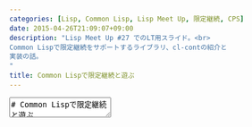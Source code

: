 ```yaml
---
categories: [Lisp, Common Lisp, Lisp Meet Up, 限定継続, CPS]
date: 2015-04-26T21:09:07+09:00
description: "Lisp Meet Up #27 でのLT用スライド。<br>
Common Lispで限定継続をサポートするライブラリ、cl-contの紹介と
実装の話。
"
title: Common Lispで限定継続と遊ぶ
---
```


<textarea data-markdown
    data-separator="\n===\n"
    data-vertical="\n---\n"
    data-notes="^Note:">
# Common Lispで限定継続と遊ぶ
----------------------
[Lisp Meet Up #27](https://atnd.org/events/64988)

<!-- .slide: class="center" -->
===
# About Me
---------
![κeenのアイコン](/images/icon.png) <!-- .element: style="position:absolute;right:0;z-index:-1" -->

 + κeen
 + [@blackenedgold](https://twitter.com/blackenedgold)
 + Github: [KeenS](https://github.com/KeenS)
 + 渋谷のエンジニア
 + Lisp, ML, Shell Scriptあたりを書きます

===
# Agenda
--------

0. cl-contの紹介
1. 限定継続の話
2. 限定継続の使い方の話
3. 限定継続の実装の話

===
# CL-CONTの紹介

<!-- .slide: class="center" -->
===
# CL-CONT
---------

* Common Lispの限定継続ライブラリ
* 結構古くからあるっぽい
* 割と色々なライブラリが使ってる
===
# CL-CONT
---------

![cl-cont dependers](/images/cl-cont-dependers.png)
===
# API
-----

* 継続を区切るマクロ
  + `with-call/cc`
  + `defun/cc`
  + `lambda/cc`
* 継続を取得するマクロ
  + `call/cc`
  + `let/cc`

※後で説明するので意味が分からなくても問題ないです。

===
# 限定継続の話

<!-- .slide: class="center" -->
===
# 継続とは
---------

* "その後"の計算を表わす概念。
* 値が決定した後トップレベルに戻るまでの計算。
* Schemeが一級市民として扱えることで有名
* 値として取り出した時は0-1引数関数として振る舞う
===
# 継続とは
----------
`foo`の継続は、`foo`を虫食いにしたものと思えば良い。

```lisp
(mapc #'writ-line
      (loop :for x :in list
         :collect (if (evenp x)
                      (foo x))))
```
===
# 継続とは
----------
`foo`の継続は、`foo`を虫食いにしたものと思えば良い。

```lisp
(mapc #'writ-line
      (loop :for x :in list
         :collect (if (evenp x)
                      □)))
```
===
# 継続とは
----------
あとはそれを関数にするだけ

```lisp
(lambda (k)
  (mapc #'writ-line
        (loop :for x :in list
           :collect (if (evenp x)
                        k))))
```

===
# 限定継続とは
---------

* "その後"の計算を表わす概念。
* 値が決定した後 *指定した位置* に戻るまでの計算。
* 継続がトップレベルまで戻るのに対して限定継続途中で止まる。それだけ。
* 部分継続などの言い方もある
  + 英語もpart contとdelimited contで分かれる

===
# 限定継続とは
-------------
先の例を`loop`までの限定継続にすると

```lisp
(mapc #'writ-line
      (loop :for x :in list
         :collect (if (evenp x)
                      (foo x))))
```

===
# 限定継続とは
-------------
先の例を`loop`までの限定継続にすると

```lisp
(loop :for x :in list
           :collect (if (evenp x)
                        □))
```

===
# 限定継続とは
-------------

```lisp
(lambda (k)
  (loop :for x :in list
     :collect (if (evenp x)
                  k)))
```
===
# 限定継続の挙動
---------------
普通のやつ

```lisp
(with-call/cc
  (+ 1 (call/cc
        (lambda (k)
          (funcall k 2)))))
```

これは

```lisp
(+ 1 2)
```

と等価
===
# 限定継続の挙動
---------------
今度は継続を呼ばないでみる

```lisp
(with-call/cc
  (+ 1 (call/cc (lambda (k) 2))))
```

これは

```lisp
2
```

と等価
===
# 限定継続の挙動
---------------
もうちょっと呼ばない例  
(`(let/cc k ...)` = `(call/cc (lambda (k) ...))`)

```lisp
(with-call/cc
  (write-line "hello")
  (let/cc k 1)
  (write-line "world"))
```

は

```lisp
(progn
  (write-line "hello")
  1)
```

と等価

===
# 限定継続の使い方の話

<!-- .slide: class="center" -->
===
# 限定継続の使い方の話
---------------------

* グリーンスレッド
* コールバックを綺麗に書き換える
* 非決定性計算
* etc...

===
## グリーンスレッド

<!-- .slide: class="center" -->

===
## グリーンスレッド
-----------------

* またの名をコルーチン
* またの名を強調スレッド


===
## グリーンスレッド
-----------------
```lisp
(let (c)
  (setf c (with-call/cc
            (write-line "in thread A 1")
            (let/cc k k)
            (write-line "in thread A 2")
            (let/cc k k)
            (write-line "in thread A 3")))
  (write-line "in main thread 1")
  (setq c (funcall c))
  (write-line "in main thread 2")
  (setq c (funcall c))
  (write-line "in main thread 3"))
```
===
## グリーンスレッド
-----------------
実行結果

```
in thread A 1
in main thread 1
in thread A 2
in main thread 2
in thread A 2
in main thread 3

```

===
## コールバックの書き換え

<!-- .slide: class="center" -->
===
## コールバックの書き換え
----------------------
本当はこう書きたい

```lisp
(with-event-loop
    (format t "Hello, ~a!~%" (async-read stream)))
```
===
## コールバックの書き換え
----------------------
しかしライブラリがコールバック関数を要求してくる

```lisp
(with-event-loop
    (async-read stream (lambda (line)
                         (format t "Hello, ~a!~%" line))))
```
===
## コールバックの書き換え
-----------------------
コールバック = 限定継続（後述）なのでこうしてやれば良い。

```lisp
(with-event-loop
    (with-call/cc
      (format t "Hello, ~a!~%"
              (call/cc (lambda (k))
                       (async-read stream k)))))
```
===
## 非決定性計算

<!-- .slide: class="center" -->
===
## 非決定性計算
-------------
### ベースアイディア

* 継続を関数として取り出した後同じ処理を何回も実行出来るんじゃね？

===
## 非決定性計算
-------------
### ベースアイディア
複数回呼び出してみる

```lisp
(let (c)
  (setf c (with-call/cc
            (+ 1 (* 2 (- 3 (let/cc k k))))))
  (list (funcall c 1)
        (funcall c 2)
        (funcall c 3)))
```

===
## 非決定性計算
-------------
### ベースアイディア
普通の1引数関数として使ってみる

```lisp
(let (c)
  (setf c (with-call/cc
            (+ 1 (* 2 (- 3 (let/cc k k))))))
  (mapcar c (list 1 2 3)))
```
===
## 非決定性計算
-------------
### ベースアイディア
マクロでラップしてみる

```lisp
(defmacro for (&body expr)
  `(with-call/cc ,@expr))
(defmacro in (m)
  `(let/cc k (apply #'append (mapcar k ,m))))
(defun yield (x) (list x))
(defun unit () nil)
```

===
## 非決定性計算
-------------
使ってみる

```lisp
(for
  (let ((x (in '(1 2 3)))
        (y (in '(a b c))))
    (yield (cons x y))))
```

```
((1 . A) (1 . B) (1 . C) (2 . A) (2 . B) (2 . C) (3 . A) (3 . B) (3 . C))
```

===
# 限定継続の実装の話

<!-- .slide: class="center" -->
===
# 限定継続の実装の話
-------------------

* 継続は0~1引数関数として取り出せるのであった。
  + 実は機械的に取り出せる
* 継続は全ての式に暗黙に存在するのであった
  + 全ての式を継続を明示的に使うようにも出来る

===
# CPS変換

<!-- .slide: class="center" -->
===
# CPS変換
---------

* 全ての関数の引数を1つ増やして、そこで継続を受け取る
* 値を返す時は暗黙のreturnを使うのではなく明示的に継続を呼ぶ
* 関数を呼ぶ時は必ず継続を渡す。呼び出し元には返ってこない（自然と末尾再帰になる）

===
# CPS変換
---------
例えば

```lisp
(with-call/cc
  (foo (call/cc
        (lambda (k)
          (funcall k 2)))))
```

は、取り出された継続が

```lisp
(lambda (k) (foo k))
```

。

===
# CPS変換
---------
よって

```lisp
((lambda (k) (foo k)) 2)
```

と変換される

===
# CPS変換
---------
再帰関数だと少し面倒

```lisp
(defun fact (n)
  (if (<= n)
      1
      (* n (fact (- n 1))))))

```

が

```lisp
(defun fact (n c)
  (if (<= n)
      (c 1)
      (fact (- n 1) (lambda (v) (* n v)))))
```

となる

===
# CPS変換
---------

* CPS変換を行なうことでいつでも継続を値として使える

===
# 限定継続の実装の話
-------------------

* CPS変換を裏で行なっている
* 自動で出来るのでマクロで変換をしている
  + 組み込み関数は変更出来ないので特別扱い
  + スペシャルフォームも気をつける必要がある
* `lambda`が乱立するのでパフォーマンスは酷い。

===
# まとめ
-------

* cl-contというライブラリがあって、限定継続が扱える
* 限定継続は処理を中断したり再開したり繰り返したりに使える
* 裏ではえげつないことをやっている
* パフォーマンスが必要なところでは使っちゃダメ

===
# 参考
------
* [picrin/partcont.scm at master · picrin-scheme/picrin](https://github.com/picrin-scheme/picrin)
* [cl-cont | Quickdocs](http://quickdocs.org/cl-cont/)
* [コルーチンをCommon Lispで簡単に定義 - さくらんぼのlambda日記](http://lambdasakura.hatenablog.com/entry/20111026/1319598590)
* [継続渡しスタイル - Wikipedia](http://ja.wikipedia.org/wiki/%E7%B6%99%E7%B6%9A%E6%B8%A1%E3%81%97%E3%82%B9%E3%82%BF%E3%82%A4%E3%83%AB)
* [M.Hiroi's Home Page / お気楽 Scheme プログラミング入門](http://www.geocities.jp/m_hiroi/func/abcscm20.html)
</textarea>
